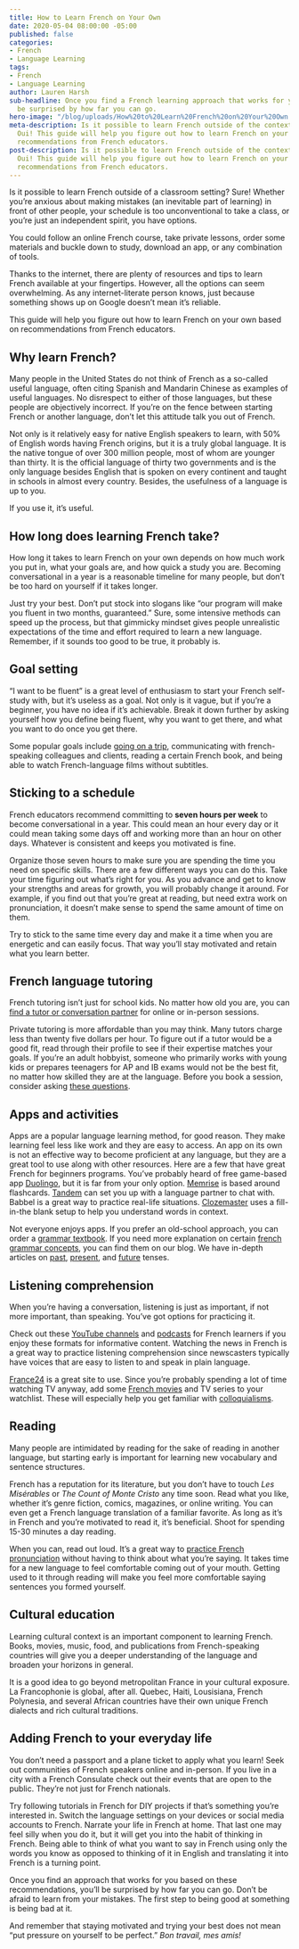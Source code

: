 ```yaml
---
title: How to Learn French on Your Own
date: 2020-05-04 08:00:00 -05:00
published: false
categories:
- French
- Language Learning
tags:
- French
- Language Learning
author: Lauren Harsh
sub-headline: Once you find a French learning approach that works for you, you’ll
  be surprised by how far you can go.
hero-image: "/blog/uploads/How%20to%20Learn%20French%20on%20Your%20Own.png"
meta-description: Is it possible to learn French outside of the context of the classroom?
  Oui! This guide will help you figure out how to learn French on your own based on
  recommendations from French educators.
post-description: Is it possible to learn French outside of the context of the classroom?
  Oui! This guide will help you figure out how to learn French on your own based on
  recommendations from French educators.
---
```


Is it possible to learn French outside of a classroom setting? Sure! Whether you’re anxious about making mistakes (an inevitable part of learning) in front of other people, your schedule is too unconventional to take a class, or you’re just an independent spirit, you have options.

You could follow an online French course, take private lessons, order some materials and buckle down to study, download an app, or any combination of tools. 

Thanks to the internet, there are plenty of resources and tips to learn French available at your fingertips. However, all the options can seem overwhelming. As any internet-literate person knows, just because something shows up on Google doesn’t mean it’s reliable.

This guide will help you figure out how to learn French on your own based on recommendations from French educators. 

## Why learn French?

Many people in the United States do not think of French as a so-called useful language, often citing Spanish and Mandarin Chinese as examples of useful languages. No disrespect to either of those languages, but these people are objectively incorrect. If you’re on the fence between starting French or another language, don’t let this attitude talk you out of French. 

Not only is it relatively easy for native English speakers to learn, with 50% of English words having French origins, but it is a truly global language. It is the native tongue of over 300 million people, most of whom are younger than thirty. It is the official language of thirty two governments and is the only language besides English that is spoken on every continent and taught in schools in almost every country. Besides, the usefulness of a language is up to you.

If you use it, it’s useful.

## How long does learning French take? 

How long it takes to learn French on your own depends on how much work you put in, what your goals are, and how quick a study you are. Becoming conversational in a year is a reasonable timeline for many people, but don’t be too hard on yourself if it takes longer.

Just try your best. Don’t put stock into slogans like “our program will make you fluent in two months, guaranteed.” Sure, some intensive methods can speed up the process, but that gimmicky mindset gives people unrealistic expectations of the time and effort required to learn a new language. Remember, if it sounds too good to be true, it probably is. 

## Goal setting

“I want to be fluent” is a great level of enthusiasm to start your French self-study with, but it’s useless as a goal. Not only is it vague, but if you’re a beginner, you have no idea if it’s achievable. Break it down further by asking yourself how you define being fluent, why you want to get there, and what you want to do once you get there.

Some popular goals include [going on a trip](https://www.wyzant.com/blog/basic-french-words-phrases/), communicating with french-speaking colleagues and clients, reading a certain French book, and being able to watch French-language films without subtitles. 

## Sticking to a schedule

French educators recommend committing to **seven hours per week** to become conversational in a year. This could mean an hour every day or it could mean taking some days off and working more than an hour on other days. Whatever is consistent and keeps you motivated is fine. 

Organize those seven hours to make sure you are spending the time you need on specific skills. There are a few different ways you can do this. Take your time figuring out what’s right for you.  As you advance and get to know your strengths and areas for growth, you will probably change it around. For example, if you find out that you’re great at reading, but need extra work on pronunciation, it doesn’t make sense to spend the same amount of time on them. 

Try to stick to the same time every day and make it a time when you are energetic and can easily focus. That way you’ll stay motivated and retain what you learn better. 

## French language tutoring
French tutoring isn’t just for school kids. No matter how old you are, you can [find a tutor or conversation partner](https://www.wyzant.com/French_tutors.aspx) for online or in-person sessions.

Private tutoring is more affordable than you may think. Many tutors charge less than twenty five dollars per hour. To figure out if a tutor would be a good fit, read through their profile to see if their expertise matches your goals. If you’re an adult hobbyist, someone who primarily works with young kids or prepares teenagers for AP and IB exams would not be the best fit, no matter how skilled they are at the language. Before you book a session, consider asking [these questions](https://www.wyzant.com/blog/questions-to-ask-tutors/). 

## Apps and activities

Apps are a popular language learning method, for good reason. They make learning feel less like work and they are easy to access. An app on its own is not an effective way to become proficient at any language, but they are a great tool to use along with other resources. Here are a few that have great French for beginners programs. You’ve probably heard of free game-based app [Duolingo](https://www.duolingo.com/), but it is far from your only option. [Memrise](https://www.memrise.com/) is based around flashcards. [Tandem](https://www.tandem.net/) can set you up with a language partner to chat with. Babbel is a great way to practice real-life situations. [Clozemaster](https://www.clozemaster.com/) uses a fill-in-the blank setup to help you understand words in context. 

Not everyone enjoys apps. If you prefer an old-school approach, you can order a [grammar textbook](https://www.thoughtco.com/french-grammar-books-4776416). If you need more explanation on certain [french grammar concepts](https://www.wyzant.com/blog/french-grammar-basics/), you can find them on our blog. We have in-depth articles on [past](https://www.wyzant.com/blog/french-past-tense/), [present](https://www.wyzant.com/blog/french-verbs-present-tense/), and [future](https://www.wyzant.com/blog/french-future-tense/) tenses. 

## Listening comprehension

When you’re having a conversation, listening is just as important, if not more important, than speaking. You’ve got options for practicing it. 

Check out these [YouTube channels](https://frenchtogether.com/learn-french-youtube/) and [podcasts](https://www.fluentu.com/blog/french/french-podcasts/) for French learners if you enjoy these formats for informative content. Watching the news in French is a great way to practice listening comprehension since newscasters typically have voices that are easy to listen to and speak in plain language.

[France24](https://www.france24.com/fr/direct) is a great site to use. Since you’re probably spending a lot of time watching TV anyway, add some [French movies](https://www.fluentu.com/blog/french/learn-french-movies/) and TV series to your watchlist. These will especially help you get familiar with [colloquialisms](https://www.wyzant.com/blog/french-expressions/). 

## Reading
 
Many people are intimidated by reading for the sake of reading in another language, but starting early is important for learning new vocabulary and sentence structures. 

French has a reputation for its literature, but you don’t have to touch *Les Misérables* or *The Count of Monte Cristo* any time soon. Read what you like, whether it’s genre fiction, comics, magazines, or online writing. You can even get a French language translation of a familiar favorite. As long as it’s in French and you’re motivated to read it, it’s beneficial. Shoot for spending 15-30 minutes a day reading.
 
When you can, read out loud. It’s a great way to [practice French pronunciation](https://www.wyzant.com/blog/french-pronunciation/) without having to think about what you’re saying. It takes time for a new language to feel comfortable coming out of your mouth. Getting used to it through reading will make you feel more comfortable saying sentences you formed yourself. 

## Cultural education
 
Learning cultural context is an important component to learning French. Books, movies, music, food, and publications from French-speaking countries will give you a deeper understanding of the language and broaden your horizons in general. 
 
It is a good idea to go beyond metropolitan France in your cultural exposure. La Francophonie is global, after all. Quebec, Haiti, Lousisiana, French Polynesia, and several African countries have their own unique French dialects and rich cultural traditions. 

 
## Adding French to your everyday life
 
You don’t need a passport and a plane ticket to apply what you learn! Seek out communities of French speakers online and in-person. If you live in a city with a French Consulate check out their events that are open to the public. They’re not just for French nationals.

Try following tutorials in French for DIY projects if that’s something you’re interested in. Switch the language settings on your devices or social media accounts to French. Narrate your life in French at home. That last one may feel silly when you do it, but it will get you into the habit of thinking in French. Being able to think of what you want to say in French using only the words you know as opposed to thinking of it in English and translating it into French is a turning point. 
 
Once you find an approach that works for you based on these recommendations, you’ll be surprised by how far you can go. Don’t be afraid to learn from your mistakes. The first step to being good at something is being bad at it.

And remember that staying motivated and trying your best does not mean “put pressure on yourself to be perfect.” *Bon travail, mes amis!* 


